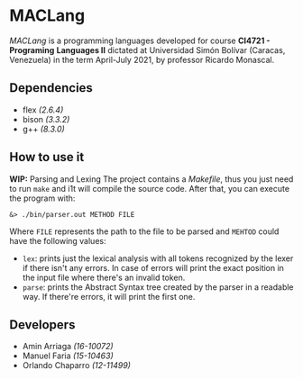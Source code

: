 # **MACLang**

*MACLang* is a programming languages developed for course **CI4721 - Programing** 
**Languages II** dictated at Universidad Simón Bolívar (Caracas, Venezuela) in the 
term April-July 2021, by professor Ricardo Monascal.

## Dependencies
* flex *(2.6.4)*
* bison *(3.3.2)*
* g++ *(8.3.0)*

## How to use it

**WIP:** Parsing and Lexing
The project contains a *Makefile*, thus you just need to run `make` and i1t
will compile the source code. After that, you can execute the program with:

```
&> ./bin/parser.out METHOD FILE
```

Where `FILE` represents the path to the file to be parsed and `MEHTOD` could 
have the following values:
  
  * `lex`: prints just the lexical analysis with all tokens recognized by the 
    lexer if there isn't any errors. In case of errors will print the exact 
    position in the input file where there's an invalid token.
  * `parse`: prints the Abstract Syntax tree created by the parser in a readable
    way. If there're errors, it will print the first one.

## Developers
* Amin Arriaga *(16-10072)*
* Manuel Faria *(15-10463)*
* Orlando Chaparro *(12-11499)*   
